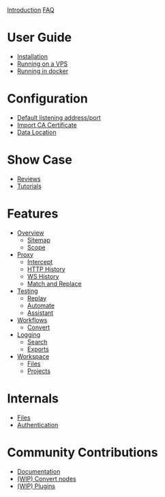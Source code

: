 [Introduction](./introduction.md)
[FAQ](./faq.md)

# User Guide

- [Installation](./user_guide/installation.md)
- [Running on a VPS](./user_guide/vps.md)
- [Running in docker](./user_guide/docker.md)

# Configuration

- [Default listening address/port](./configuration/default_listening_address.md)
- [Import CA Certificate](./configuration/import_ca_certificate.md)
- [Data Location](./configuration/data_location.md)

# Show Case

- [Reviews](./show_case/reviews.md)
- [Tutorials](./show_case/tutorials.md)

# Features

- [Overview]()
  - [Sitemap](./features/overview/sitemap.md)
  - [Scope](./features/overview/scope.md)
- [Proxy]()
  - [Intercept](./features/proxy/intercept.md)
  - [HTTP History](./features/proxy/HTTP_history.md)
  - [WS History](./features/proxy/ws_history.md)
  - [Match and Replace](./features/proxy/match_and_replace.md)
- [Testing]()
  - [Replay](./features/testing/replay.md)
  - [Automate](./features/testing/automate.md)
  - [Assistant](./features/testing/assistant.md)
- [Workflows]()
  - [Convert](./features/workflows/convert.md)
- [Logging]()
  - [Search](./features/logging/search.md)
  - [Exports](./features/logging/exports.md)
- [Workspace]()
  - [Files](./features/workspace/files.md)
  - [Projects](./features/workspace/projects.md)

# Internals

- [Files](./internals/files.md)
- [Authentication](./internals/authentication.md)

# Community Contributions

- [Documentation](./contributions/documentation.md)
- [(WIP) Convert nodes](./contributions/convert_nodes.md)
- [(WIP) Plugins](./contributions/plugins.md)
